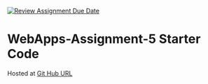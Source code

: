 [![Review Assignment Due Date](https://classroom.github.com/assets/deadline-readme-button-24ddc0f5d75046c5622901739e7c5dd533143b0c8e959d652212380cedb1ea36.svg)](https://classroom.github.com/a/7kKA03Up)
# WebApps-Assignment-5 Starter Code
Hosted at [Git Hub URL](https://44-563-webapps-f23.github.io/44563-webapps-f23-assignment5-Navyasreesriperumbudoor/cities.html)
